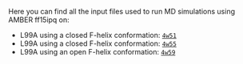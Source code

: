 Here you can find all the input files used to run MD simulations using AMBER ff15ipq on:

- L99A using a closed F-helix conformation: [`4w51`](4w51)
- L99A using a closed F-helix conformation: [`4w55`](4w55)
- L99A using an open F-helix conformation: [`4w59`](4w59)
